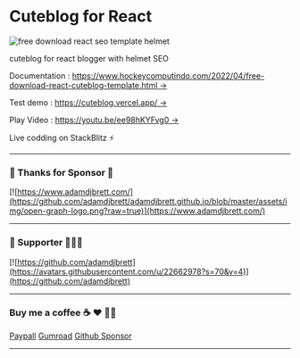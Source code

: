 # Cuteblog for React

![free download react seo template helmet](<https://blogger.googleusercontent.com/img/b/R29vZ2xl/AVvXsEgqWAtihYlSV4DsPrCp2O827EMD1JIkyqjamRIHHyIAkWZlrkhbslrRf8R4fwM3W3lBuWmAF7nYD0zbHuRv9ZyAahUiCeWhnLyqzqB1buIHE8zNig88nXCpKf93ugqTkz04zqtT5sDHAz7kM1B0TQizXOCmh5U_uG7GDXurY-SAiHKe3zs_Y_DmYTRhTg/s1920/react%20blog%20free%20download%20source%20code%20gratis%20with%20SEO%20helmet%20(1).jpg>)

cuteblog for react blogger with helmet SEO

Documentation : [https://www.hockeycomputindo.com/2022/04/free-download-react-cuteblog-template.html →](https://www.hockeycomputindo.com/2022/04/free-download-react-cuteblog-template.html)

Test demo : [https://cuteblog.vercel.app/ →](https://cuteblog.vercel.app/)

Play Video : [https://youtu.be/ee98hKYFvg0 →](https://youtu.be/ee98hKYFvg0)

Live codding on StackBlitz ⚡️

----------------------------------------

### 💖 Thanks for Sponsor 🤞

[![https://www.adamdjbrett.com/](https://github.com/adamdjbrett/adamdjbrett.github.io/blob/master/assets/img/open-graph-logo.png?raw=true)](https://www.adamdjbrett.com/)

----------------------------------------

### 🥇 Supporter 👨🏻‍🚀

[![https://github.com/adamdjbrett](https://avatars.githubusercontent.com/u/22662978?s=70&v=4)](https://github.com/adamdjbrett)

-----------------------------------------------------------


### Buy me a coffee ☕️ ❤️  ✌🏻 

[Paypall](https://www.paypal.com/cgi-bin/webscr?cmd=_s-xclick&hosted_button_id=JVZVXBC4N9DAN) [Gumroad](https://creativitaz.gumroad.com/l/coffee) [Github Sponsor](https://github.com/sponsors/mesinkasir)


-----------------------------------------------------------
